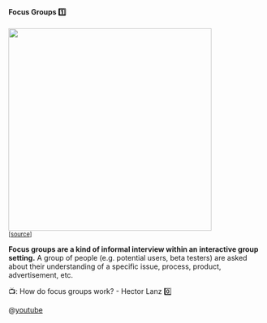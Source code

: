 <link rel="stylesheet" href="{{baseUrl}}/css/textbook.css">

<div class="website-content">

<div id="title">

#### Focus Groups :one:

</div>

<div id="body">

<div v-closeable alt="focus group photo">

<img src="https://media.defense.gov/2012/Apr/11/2000162334/670/394/0/120403-F-PR861-011.JPG" width="400" /><br>
<sub>[[source](http://www.hanscom.af.mil/News/Article-Display/Article/380048/caring-for-people-forum-identifies-issues/)]</sub>
</div><p/>

**Focus groups are a kind of informal interview within an interactive group setting.** A group of people (e.g. potential users, beta testers) are asked about their understanding of a specific issue, process, product, advertisement, etc.  

<div v-closeable alt="video about focus groups">

:tv:: How do focus groups work? - Hector Lanz :zero:

@[youtube](3TwgVQIZPsw)

</div>

</div>

<div id="extras">
<div>

</div>

